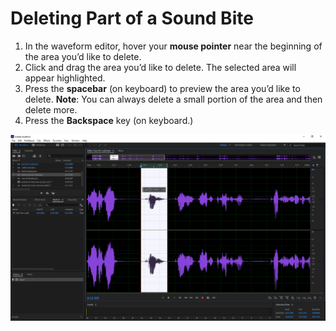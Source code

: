 # Deleting Part of a Sound Bite

1. In the waveform editor, hover your **mouse pointer** near the beginning of the area you’d like to delete.
2. Click and drag the area you’d like to delete. The selected area will appear highlighted.
3. Press the **spacebar** \(on keyboard\) to preview the area you’d like to delete. **Note**: You can always delete a small portion of the area and then delete more.
4. Press the **Backspace** key \(on keyboard.\)

![Selected area within sound bite before being deleted.](../.gitbook/assets/deleting-part-of-a-sound-bite.png)


